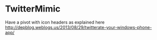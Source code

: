 # TwitterMimic
Have a pivot with icon headers as explained here http://depblog.weblogs.us/2013/08/29/twitterate-your-windows-phone-app/
